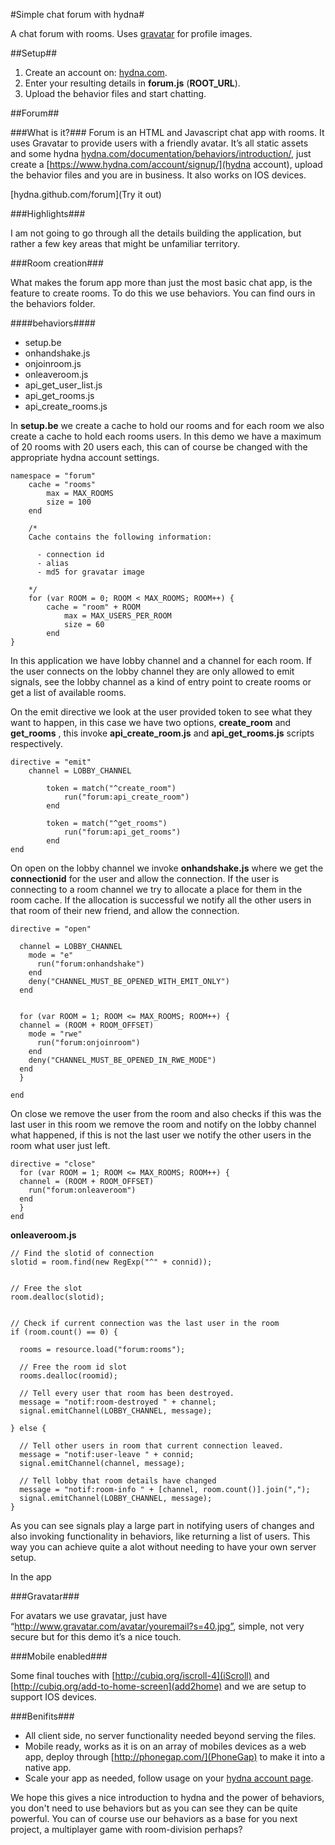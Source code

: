 #Simple chat forum with hydna#

A chat forum with rooms. Uses [gravatar](http://gravatar.com/) for profile images.

##Setup##

1. Create an account on: [hydna.com](http://hydna.com/).
2. Enter your resulting details in **forum.js** (**ROOT_URL**).
3. Upload the behavior files and start chatting.


##Forum##

###What is it?###
Forum is an HTML and Javascript chat app with rooms. It uses Gravatar to provide users with a friendly avatar. It’s all static assets and some hydna [hydna.com/documentation/behaviors/introduction/](behaviors), just create a [https://www.hydna.com/account/signup/](hydna account), upload the behavior files and you are in business. It also works on IOS devices. 

[hydna.github.com/forum](Try it out)  

###Highlights###

I am not going to go through all the details building the application, but rather a few key areas that might be unfamiliar territory. 

###Room creation###

What makes the forum app more than just the most basic chat app, is the feature to create rooms. To do this we use behaviors. You can find ours in the behaviors folder.

####behaviors####
- setup.be
- onhandshake.js
- onjoinroom.js
- onleaveroom.js
- api_get_user_list.js
- api_get_rooms.js
- api_create_rooms.js

In **setup.be** we create a cache to hold our rooms and for each room we also create a cache to hold each rooms users. In this demo we have a maximum of 20 rooms with 20 users each, this can of course be changed with the appropriate hydna account settings.

	namespace = "forum"
		cache = "rooms"
	    	max = MAX_ROOMS
	    	size = 100
	  	end

	  	/*
	    Cache contains the following information:

	      - connection id
	      - alias
	      - md5 for gravatar image
  
	  	*/
	  	for (var ROOM = 0; ROOM < MAX_ROOMS; ROOM++) {
	   		cache = "room" + ROOM
	    		max = MAX_USERS_PER_ROOM
	    		size = 60
	  		end
	} 


In this application we have lobby channel and a channel for each room. If the user connects on the lobby channel they are only allowed to emit signals, see the lobby channel as a kind of entry point to create rooms or get a list of available rooms.

On the emit directive we look at the user provided token to see what they want to happen, in this case we have two options, **create_room** and **get_rooms** , this invoke **api_create_room.js** and **api_get_rooms.js** scripts respectively.

	directive = "emit"
		channel = LOBBY_CHANNEL

	    	token = match("^create_room")
	      		run("forum:api_create_room")
	    	end

	    	token = match("^get_rooms")
	      		run("forum:api_get_rooms")
	    	end
	end  


On open on the lobby channel we invoke **onhandshake.js** where we get the **connectionid** for the user and allow the connection. If the user is connecting to a room channel we try to allocate a place for them in the room cache. If the allocation is successful we notify all the other users in that room of their new friend, and allow the connection.

	directive = "open"

	  channel = LOBBY_CHANNEL
	    mode = "e"
	      run("forum:onhandshake")
	    end
	    deny("CHANNEL_MUST_BE_OPENED_WITH_EMIT_ONLY")
	  end


	  for (var ROOM = 1; ROOM <= MAX_ROOMS; ROOM++) {
	  channel = (ROOM + ROOM_OFFSET)
	    mode = "rwe"
	      run("forum:onjoinroom")
	    end
	    deny("CHANNEL_MUST_BE_OPENED_IN_RWE_MODE")
	  end
	  }

	end  


On close we remove the user from the room and also checks if this was the last user in this room we remove the room and notify on the lobby channel what happened, if this is not the last user we notify the other users in the room what user just left.

	directive = "close"
	  for (var ROOM = 1; ROOM <= MAX_ROOMS; ROOM++) {
	  channel = (ROOM + ROOM_OFFSET)
	    run("forum:onleaveroom")
	  end
	  }
	end  

**onleaveroom.js**

	// Find the slotid of connection
	slotid = room.find(new RegExp("^" + connid));


	// Free the slot
	room.dealloc(slotid);


	// Check if current connection was the last user in the room
	if (room.count() == 0) {

	  rooms = resource.load("forum:rooms");

	  // Free the room id slot
	  rooms.dealloc(roomid);

	  // Tell every user that room has been destroyed.
	  message = "notif:room-destroyed " + channel;
	  signal.emitChannel(LOBBY_CHANNEL, message);

	} else {

	  // Tell other users in room that current connection leaved.
	  message = "notif:user-leave " + connid;
	  signal.emitChannel(channel, message);

	  // Tell lobby that room details have changed
	  message = "notif:room-info " + [channel, room.count()].join(",");
	  signal.emitChannel(LOBBY_CHANNEL, message);
	}    

As you can see signals play a large part in notifying users of changes and also invoking functionality in behaviors, like returning a list of users. This way you can achieve quite a alot without needing to have your own server setup.   

In the app

 

###Gravatar###

For avatars we use gravatar, just have “http://www.gravatar.com/avatar/youremail?s=40.jpg”, simple, not very secure but for this demo it’s a nice touch.

###Mobile enabled###

Some final touches with [http://cubiq.org/iscroll-4](iScroll) and [http://cubiq.org/add-to-home-screen](add2home) and we are setup to support IOS devices.

###Benifits###

* All client side, no server functionality needed beyond serving the files.
* Mobile ready, works as it is on an array of mobiles devices as a web app, deploy through [http://phonegap.com/](PhoneGap) to make it into a native app.
* Scale your app as needed, follow usage on your [hydna account page](https://www.hydna.com/account/login/).

We hope this gives a nice introduction to hydna and the power of behaviors, you don't need to use behaviors but as you can see they can be quite powerful. You can of course use our behaviors as a base for you next project, a multiplayer game with room-division perhaps?